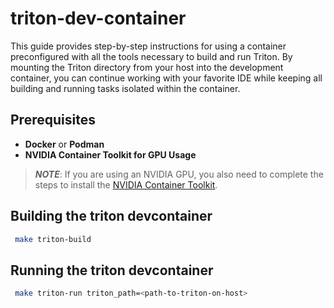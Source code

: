 # triton-dev-container

This guide provides step-by-step instructions for using a container
preconfigured with all the tools necessary to build and run Triton.
By mounting the Triton directory from your host into the development
container, you can continue working with your favorite IDE while keeping
all building and running tasks isolated within the container.

## Prerequisites

* **Docker** or **Podman**
* **NVIDIA Container Toolkit for GPU Usage**

> **_NOTE_**: If you are using an NVIDIA GPU, you also need to complete the steps
  to install the [NVIDIA Container Toolkit](https://docs.nvidia.com/datacenter/cloud-native/container-toolkit/latest/install-guide.html).


## Building the triton devcontainer

```sh
 make triton-build
```

## Running the triton devcontainer

```sh
 make triton-run triton_path=<path-to-triton-on-host>
```